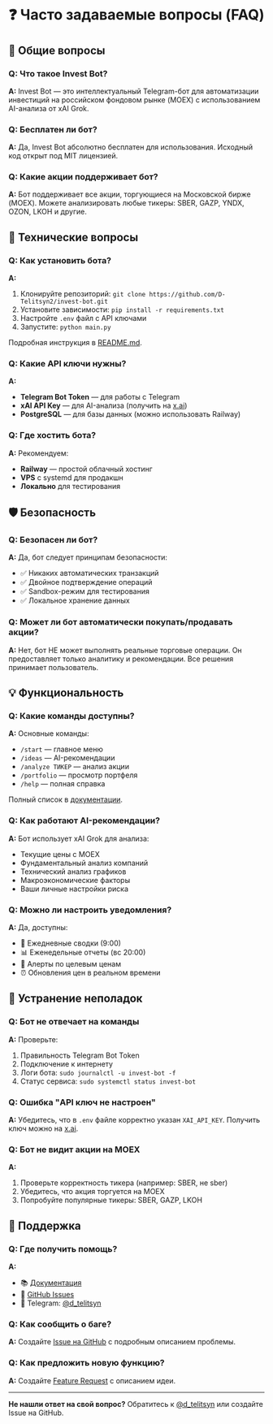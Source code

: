 # ❓ Часто задаваемые вопросы (FAQ)

## 🤖 Общие вопросы

### Q: Что такое Invest Bot?
**A:** Invest Bot — это интеллектуальный Telegram-бот для автоматизации инвестиций на российском фондовом рынке (MOEX) с использованием AI-анализа от xAI Grok.

### Q: Бесплатен ли бот?
**A:** Да, Invest Bot абсолютно бесплатен для использования. Исходный код открыт под MIT лицензией.

### Q: Какие акции поддерживает бот?
**A:** Бот поддерживает все акции, торгующиеся на Московской бирже (MOEX). Можете анализировать любые тикеры: SBER, GAZP, YNDX, OZON, LKOH и другие.

## 🔧 Технические вопросы

### Q: Как установить бота?
**A:**
1. Клонируйте репозиторий: `git clone https://github.com/D-Telitsyn2/invest-bot.git`
2. Установите зависимости: `pip install -r requirements.txt`
3. Настройте `.env` файл с API ключами
4. Запустите: `python main.py`

Подробная инструкция в [README.md](README.md#-быстрый-старт).

### Q: Какие API ключи нужны?
**A:**
- **Telegram Bot Token** — для работы с Telegram
- **xAI API Key** — для AI-анализа (получить на [x.ai](https://x.ai/))
- **PostgreSQL** — для базы данных (можно использовать Railway)

### Q: Где хостить бота?
**A:** Рекомендуем:
- **Railway** — простой облачный хостинг
- **VPS** с systemd для продакшн
- **Локально** для тестирования

## 🛡️ Безопасность

### Q: Безопасен ли бот?
**A:** Да, бот следует принципам безопасности:
- ✅ Никаких автоматических транзакций
- ✅ Двойное подтверждение операций
- ✅ Sandbox-режим для тестирования
- ✅ Локальное хранение данных

### Q: Может ли бот автоматически покупать/продавать акции?
**A:** Нет, бот НЕ может выполнять реальные торговые операции. Он предоставляет только аналитику и рекомендации. Все решения принимает пользователь.

## 💡 Функциональность

### Q: Какие команды доступны?
**A:** Основные команды:
- `/start` — главное меню
- `/ideas` — AI-рекомендации
- `/analyze ТИКЕР` — анализ акции
- `/portfolio` — просмотр портфеля
- `/help` — полная справка

Полный список в [документации](README.md#-основные-команды-бота).

### Q: Как работают AI-рекомендации?
**A:** Бот использует xAI Grok для анализа:
- Текущие цены с MOEX
- Фундаментальный анализ компаний
- Технический анализ графиков
- Макроэкономические факторы
- Ваши личные настройки риска

### Q: Можно ли настроить уведомления?
**A:** Да, доступны:
- 🌅 Ежедневные сводки (9:00)
- 📊 Еженедельные отчеты (вс 20:00)
- 🎯 Алерты по целевым ценам
- ⏰ Обновления цен в реальном времени

## 🔧 Устранение неполадок

### Q: Бот не отвечает на команды
**A:** Проверьте:
1. Правильность Telegram Bot Token
2. Подключение к интернету
3. Логи бота: `sudo journalctl -u invest-bot -f`
4. Статус сервиса: `sudo systemctl status invest-bot`

### Q: Ошибка "API ключ не настроен"
**A:** Убедитесь, что в `.env` файле корректно указан `XAI_API_KEY`. Получить ключ можно на [x.ai](https://x.ai/).

### Q: Бот не видит акции на MOEX
**A:**
1. Проверьте корректность тикера (например: SBER, не sber)
2. Убедитесь, что акция торгуется на MOEX
3. Попробуйте популярные тикеры: SBER, GAZP, LKOH

## 💬 Поддержка

### Q: Где получить помощь?
**A:**
- 📚 [Документация](README.md)
- 🐛 [GitHub Issues](https://github.com/D-Telitsyn2/invest-bot/issues)
- 💬 Telegram: [@d_telitsyn](https://t.me/d_telitsyn)

### Q: Как сообщить о баге?
**A:** Создайте [Issue на GitHub](https://github.com/D-Telitsyn2/invest-bot/issues/new?template=bug_report.md) с подробным описанием проблемы.

### Q: Как предложить новую функцию?
**A:** Создайте [Feature Request](https://github.com/D-Telitsyn2/invest-bot/issues/new?template=feature_request.md) с описанием идеи.

---

**Не нашли ответ на свой вопрос?** Обратитесь к [@d_telitsyn](https://t.me/d_telitsyn) или создайте Issue на GitHub.
